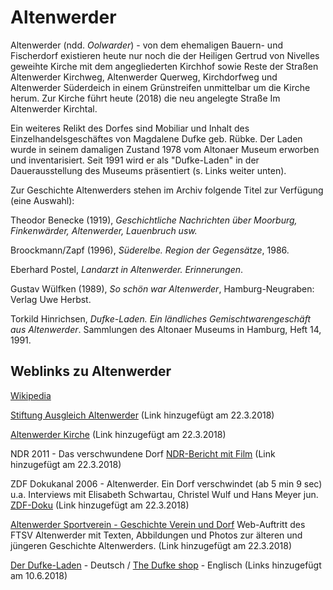 # Altenwerder

Altenwerder (ndd. *Oolwarder*) - von dem ehemaligen Bauern- und Fischerdorf existieren heute nur noch die der Heiligen Gertrud von Nivelles geweihte Kirche mit dem angegliederten Kirchhof sowie Reste der Straßen Altenwerder Kirchweg, Altenwerder Querweg, Kirchdorfweg und Altenwerder Süderdeich in einem Grünstreifen unmittelbar um die Kirche herum. Zur Kirche führt heute (2018) die neu angelegte Straße Im Altenwerder Kirchtal.

Ein weiteres Relikt des Dorfes sind Mobiliar und Inhalt des Einzelhandelsgeschäftes von Magdalene Dufke geb. Rübke. Der Laden wurde in seinem damaligen Zustand 1978 vom Altonaer Museum erworben und inventarisiert. Seit 1991 wird er als "Dufke-Laden" in der Dauerausstellung des Museums präsentiert (s. Links weiter unten).

Zur Geschichte Altenwerders stehen im Archiv folgende Titel zur Verfügung (eine Auswahl):

Theodor Benecke (1919), *Geschichtliche Nachrichten über Moorburg, Finkenwärder, Altenwerder, Lauenbruch usw.*

Broockmann/Zapf (1996), *Süderelbe. Region der Gegensätze*, 1986.

Eberhard Postel, *Landarzt in Altenwerder. Erinnerungen*.

Gustav Wülfken (1989), *So schön war Altenwerder*, Hamburg-Neugraben: Verlag Uwe Herbst.

Torkild Hinrichsen, *Dufke-Laden. Ein ländliches Gemischtwarengeschäft aus Altenwerder*. Sammlungen des Altonaer Museums in Hamburg, Heft 14, 1991.




## Weblinks zu Altenwerder
[Wikipedia](https://de.wikipedia.org/wiki/Hamburg-Altenwerder)

[Stiftung Ausgleich Altenwerder](http://stiftung-ausgleich-altenwerder.de) (Link hinzugefügt am 22.3.2018)

[Altenwerder Kirche](http://kirchesuederelbe.de/altenwerder) (Link hinzugefügt am 22.3.2018)

NDR 2011 - Das verschwundene Dorf 
[NDR-Bericht mit Film](https://www.ndr.de/kultur/geschichte/schauplaetze/Das-verschwundene-Dorf,altenwerder101.html) (Link hinzugefügt am 22.3.2018)

ZDF Dokukanal 2006 - Altenwerder. Ein Dorf verschwindet (ab 5 min 9 sec)
u.a. Interviews mit Elisabeth Schwartau, Christel Wulf und Hans Meyer jun.
[ZDF-Doku](https://www.youtube.com/watch?v=o2uAL2pe3xk) (Link hinzugefügt am 22.3.2018)

[Altenwerder Sportverein - Geschichte Verein und Dorf](http://ftsv-altenwerder.de/index.php/verein2/geschichte/2015-01-18-20-51-59)
Web-Auftritt des FTSV Altenwerder mit Texten, Abbildungen und Photos zur älteren und jüngeren Geschichte Altenwerders. (Link hinzugefügt am 22.3.2018)

[Der Dufke-Laden](https://www.altonaermuseum.de/de/ausstellungen/der-dufke-laden.htm) - Deutsch / [The Dufke shop](https://www.altonaermuseum.de/en/exhibitions/the-dufke-shop.htm) - Englisch (Links hinzugefügt am 10.6.2018)



